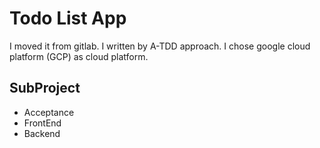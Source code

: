 # Todo List App

I moved it from gitlab. I written by A-TDD approach. I chose google cloud platform (GCP) as cloud platform.

## SubProject

- Acceptance
- FrontEnd
- Backend
